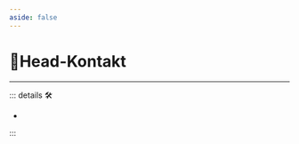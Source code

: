 ```yaml
---
aside: false
---
```

# 🔷<soma>Head</soma>-Kontakt

---

<!-- =================================================== -->
<!-- =================================================== -->
<!-- =================================================== -->
<!-- =================================================== -->
<!-- =================================================== -->
::: details 🛠

-

:::
